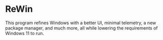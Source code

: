 # ReWin
This program refines Windows with a better UI, minimal telemetry, a new package manager, and much more, all while lowering the requirements of Windows 11 to run.

